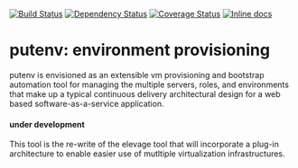 [![Build Status](https://travis-ci.org/ActiveSCM/putenv.svg?branch=master)][travis]
[![Dependency Status](https://gemnasium.com/ActiveSCM/putenv.png?travis)][gemnasium]
[![Coverage Status](https://coveralls.io/repos/ActiveSCM/putenv/badge.png?branch=master)][coveralls]
[![Inline docs](http://inch-ci.org/github/ActiveSCM/putenv.png?branch=master)][inch]

[travis]: http://travis-ci.org/ActiveSCM/putenv
[gemnasium]: https://gemnasium.com/ActiveSCM/putenv
[coveralls]: https://coveralls.io/r/ActiveSCM/putenv
[inch]: http://inch-ci.org/github/ActiveSCM/putenv

# putenv: environment provisioning

putenv is envisioned as an extensible vm provisioning and bootstrap automation tool for managing the multiple servers, roles, and environments that make up a typical continuous delivery architectural design for a web based software-as-a-service application.





#### under development
This tool is the re-write of the elevage tool that will incorporate a plug-in architecture to enable easier use of mutltiple virtualization infrastructures.

